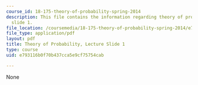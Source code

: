 ```yaml
---
course_id: 18-175-theory-of-probability-spring-2014
description: This file contains the information regarding theory of probability, lecture
  slide 1.
file_location: /coursemedia/18-175-theory-of-probability-spring-2014/e793116b0f70b437cca5e9cf75754cab_MIT18_175S14_Lecture1.pdf
file_type: application/pdf
layout: pdf
title: Theory of Probability, Lecture Slide 1
type: course
uid: e793116b0f70b437cca5e9cf75754cab

---
```

None